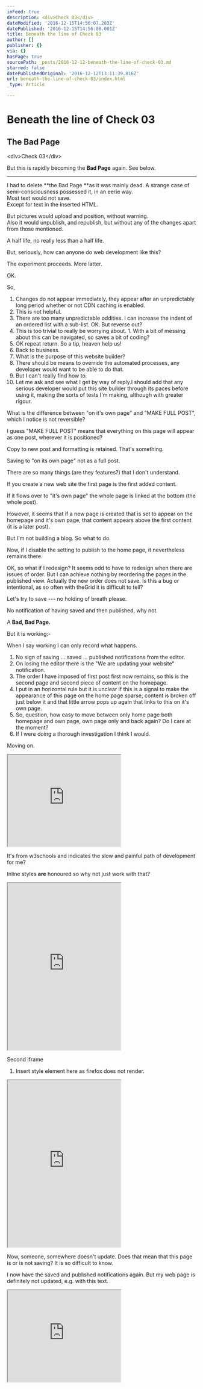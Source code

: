 ```yaml
---
inFeed: true
description: <div>Check 03</div>
dateModified: '2016-12-15T14:56:07.283Z'
datePublished: '2016-12-15T14:56:08.001Z'
title: Beneath the line of Check 03
author: []
publisher: {}
via: {}
hasPage: true
sourcePath: _posts/2016-12-12-beneath-the-line-of-check-03.md
starred: false
datePublishedOriginal: '2016-12-12T13:11:39.816Z'
url: beneath-the-line-of-check-03/index.html
_type: Article

---
```

# **Beneath the line of Check 03**

## **The Bad Page**

<div\>Check 03</div\>

But this is rapidly becoming the **Bad Page** again. See below.

---

I had to delete **the Bad Page **as it was mainly dead. A strange case of semi-consciousness possessed it, in an eerie way.  
Most text would not save.  
Except for text in the inserted HTML.

But pictures would upload and position, without warning.  
Also it would unpublish, and republish, but without any of the changes apart from those mentioned.

A half life, no really less than a half life.

But, seriously, how can anyone do web development like this?

The experiment proceeds. More latter.

OK.

So,

1. Changes do not appear immediately, they appear after an unpredictably long period whether or not CDN caching is enabled.
  1. This is not helpful.
  2. There are too many unpredictable oddities. I can increase the indent of an ordered list with a sub-list. OK. But reverse out?
  3. This is too trivial to really be worrying about.
    1. With a bit of messing about this can be navigated, so saves a bit of coding?
2. OK repeat return. So a tip, heaven help us!
3. Back to business.
  1. What is the purpose of this website builder?
  2. There should be means to override the automated processes, any developer would want to be able to do that.
  3. But I can't really find how to.
4. Let me ask and see what I get by way of reply.I should add that any serious developer would put this site builder through its paces before using it, making the sorts of tests I'm making, although with greater rigour.

What is the difference between "on it's own page" and "MAKE FULL POST", which I notice is not reversible?

I guess "MAKE FULL POST" means that everything on this page will appear as one post, wherever it is positioned?

Copy to new post and formatting is retained. That's something.

Saving to "on its own page" not as a full post.

There are so many things (are they features?) that I don't understand.

If you create a new web site the first page is the first added content.

If it flows over to "it's own page" the whole page is linked at the bottom (the whole post).

However, it seems that if a new page is created that is set to appear on the homepage and it's own page, that content appears above the first content (it is a later post).

But I'm not building a blog. So what to do.

Now, if I disable the setting to publish to the home page, it nevertheless remains there.

OK, so what if I redesign? It seems odd to have to redesign when there are issues of order. But I can achieve nothing by reordering the pages in the published view. Actually the new order does not save. Is this a bug or intentional, as so often with theGrid it is difficult to tell?

Let's try to save --- no holding of breath please.

No notification of having saved and then published, why not.

A **Bad, Bad Page.**

But it is working:-

When I say working I can only record what happens.

1. No sign of saving ... saved ... published notifications from the editor.
2. On losing the editor there is the "We are updating your website" notification.
3. The order I have imposed of first post first now remains, so this is the second page and second piece of content on the homepage.
4. I put in an horizontal rule but it is unclear if this is a signal to make the appearance of this page on the home page sparse, content is broken off just below it and that little arrow pops up again that links to this on it's own page.
5. So, question, how easy to move between only home page both homepage and own page, own page only and back again? Do I care at the moment?
  1. If I were doing a thorough investigation I think I would.

Moving on.

<iframe src="https://the-grid.github.io/ed-userhtml/?g=eJw1j8FSwzAMRO_9ip2eoYFya0xuHBi48gFObGINiuSxlZb-PQ6F287qzb6RC3RGtSvH5_3op6-56CrhflLWchq5Nf0tXxJZ7LMPgWQ-HR_yd78fdoBLx-FdJai4rsWtyX8FqMJSxOQzmWdMZFfoJ15kZi_hgFf7Rxathqx5ZV3rDST5vXxI8wa8NWvQ5Q4XsgSPJVrRrNyGBb5Evw3rORY8PmEhZtr8kvy4EVYPrsvDznXt3eEHs2lU1A" height="244" style=""></iframe>

It's from w3schools and indicates the slow and painful path of development for me?

Inline styles **are** honoured so why not just work with that?

<iframe src="https://the-grid.github.io/ed-userhtml/?g=eJydU7uS1DAQzP0VcyKwtyhLRXrn3QQoEh4BIUUgW7O2jrHGSPIeW9T9O9Ku93HHIyCz3NM9relREzpvp7gpALaz66JlB4N2hvA9a1PhCn4mCKBjF5hQEvdVmSE0YMeJfYRXEhxDH8ItlPASUEbte4xy8Lhd3R3YSoEm9LECkao1EfTMRgpY8J32QNZ9gzUY7uYRXZTfZ_T7z0jYRfZVmeEvHmktjm3F1_KKnOzFREr8XCePJXfFqfk7r1t48-kDbD2PYJ3BH3KII5Xh0u-shZRkFsHnLl4MSMS586H8TG7Z7KWeJnTm9WApDY5kR-zwIxusop9xtbj9l7p88Hr6f_HH30N8630S_nOKBwwoZWldv4T59whP-S2hO44Q5il_4znIx6JRp30qmlYHhKywFkOMU7hVamLa9zZK9r3qOCm5dL-gxAaam7qGoHcYIO6nZOgG6jpvZXMUhOC7tXjA9kK7D-rJuSYbUY7WyfsgNhcnzWGzrlfnmas42FDPwctkbZhbaTn9wt5bU3chqMu6CCjY5YEl7tUb2aXuKwHJRZ7oCVtGfwRVGkjxC4K9ILo" height="444" style=""></iframe>

Second iframe

1. Insert style element here as firefox does not render.

<iframe src="https://the-grid.github.io/ed-userhtml/?g=eJyVVttu20YQfY6-YqIikOSapGzHaSrZboqkKAK0yUMeiz6syJG48ZLL7q4sKYH_vWeWpCI5TorCsMDl3M6cuSyvfNgZprBr-HoYeBuy3PvhzeCEPg-IKuVWup7RdI5Do4pC16vulGx4catDsrDbxOtPUbCwrmAnr6JGZT99R_wtyf1gkG6caiKAkvWqDDN6Pm2iUWO9DtoCkmOjgr7j6Erltytn13Uxox-WL_B3OT9AfxmN4fdVxYVWZGuzI5875nqg6oLGla6Tgu90zslGF6GkGf304mWznXRitX0oPpuePxf55wOsj2O7R-DshJ5tSfu9gApuuBY2AYbuNG9g7QJZ1-GicePsQi32QCd0kg3K8zTnOjhOjK45BpWSJcroFcKKjN0xTWrhrVmHCCXYRsh4Js-Gl6D1vD3ErITkZ3MCVsdLdh7qFEpuhWSX8YAKCRASte0p7Sg4VfuldRXhZx8XiaX0Now8fVz7QIo2aicucgv01kje4s0H5YIcoqvod-9v1j6CLx4nAH1K8juROh7TMFsw9Fs2xD8kMxq-szWn9MHS25ExwKVrsLsOVIFQdDyCDudtGvuaJAmAFhxUXnJBbLiCK-hwimR6HqWKuu6MULuOpMahP-za92ZtMo-XATHP0u-RLFmldIbiAJCx4CeWu7bhC7zov6vbWVfGflgu21k5LHd20rED9mlTMvjqIx31ZQcHZd73yHQeq17posCi4Ds058ICrNcF-73WS-mdA704Y07wREXouRZcVIxS8P3QQHz1-kmSiBX3JO77D3beVhxKHZm5ZbBrgf3BdCQHPU7jpbOVkDF5gJiN3eBV39Pn_1kYvMELFDC2BaYPc-yxD1CsGCPqIcAjBZTzcQFbJGLcN-MBSVHjU6LrgrczSs6-2nRvfn794vWvX08E-UbVcR6-qCe5NdYdGMVw2L8syQmtsasrrCCNpakMqnEm57aR-9Uvr8S20L4xajeDlURMFsbmt3HHwqtsAqkQ_CmPwr3SVdxuaLTcOsd5kK0HC2VIBZCgfByYQa-4dmY8KkNo_CzLluhan66sXUGx0T7NbSWX1C9LVWmzu37vN8oUI2yGwcIWO_r82G0AYOU5KHmyvxOaLal1sPPBk8dWaPvSl6qwG-Ee2vEHNwm51UKNzy8vT_v_aXoxOSURH6lMT-Nf-hLQnvT0X1xc4GQblesA-qbpc6FTckzafGY06jI6JY8FmHh2eonkkMLgKovX9Q3hEfeCbsKNWK_rPE5IievK8B9WFWOexAaIQ4_Vw6mxq_FIROi9jmY0-8p7BKQf0c3YxSsOaYn-n8yjaZaRMuzCmIZQRUsQqlCkQ-rkd8pJY9_SNRU2X8veS_9Zs9t9wBbMg3XjkYj_wna5HrYxh3-PDoy7dQ170UtbFaTaBf_dqQW9ef9nO1iA2s5CWobK4GrZx-z1xSUbeOv8PgTzQ8nG2NgpncXehXROqhq5lF-X2oA_k-aYXH5nCx4Ht-ZJh_u7EeLHwD7A_3d__3U1f3MOnh8vZ5RhkFT8kmjp-3Y5-1p21ZfrxK8beeZ9Ue-lxbrGGlwtlMdahYfrYT-NjTW7lQ6pdasMg9ggB4xnNryhq6eymNUde_maBKCn2NTSnl2nknf59RBfjV_MPvrs6IztFTjF11j6Ed-gh0himx320QNYuAx8svYuBbZyvUi1xSteOY3F53123DtDGuC2AWuwP5gY3GxhMsRqYqG1l3X8t8IMWP4FeZeRkQ" height="444" style=""></iframe>

Now, someone, somewhere doesn't update. Does that mean that this page is or is not saving? It is so difficult to know.

I now have the saved and published notifications again. But my web page is definitely not updated, e.g. with this text.

<iframe src="https://the-grid.github.io/ed-userhtml/?g=eJwlzDEOgCAMBdCrGHZgN8hdFLBtImr6S-LxNXF9w0uy69rbBC2LY7Mbc4zGAj-ggcR4bEGujxqpVF-ASICXs7YnsPXD5fQf-QUqJxu3" height="244" style=""></iframe>